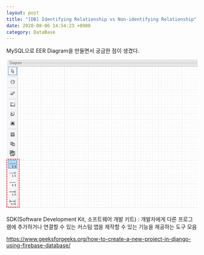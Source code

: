 ```yaml
---
layout: post
title: "[DB] Identifying Relationship vs Non-identifying Relationship"
date: 2020-08-06 14:54:23 +0900
category: DataBase
---
```


MySQL으로 EER Diagram을 만들면서 궁금한 점이 생겼다. 

![alt text](/public/img/gitblog/db_1.png)



SDK(Software Development Kit, 소프트웨어 개발 키트) : 개발자에게 다른 프로그램에 추가하거나 연결할 수 있는 커스텀 앱을 제작할 수 있는 기능을 제공하는 도구 모음

https://www.geeksforgeeks.org/how-to-create-a-new-project-in-django-using-firebase-database/


